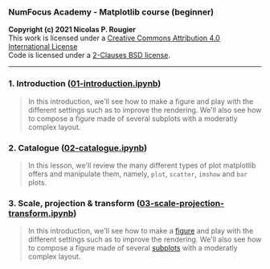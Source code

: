 ### NumFocus Academy - Matplotlib course (beginner)
**Copyright (c) 2021 Nicolas P. Rougier**  
This work is licensed under a [Creative Commons Attribution 4.0 International License](http://creativecommons.org/licenses/by/4.0/)  
Code is licensed under a [2-Clauses BSD license](https://opensource.org/licenses/BSD-2-Clause).

---

### 1. Introduction ([01-introduction.ipynb](./01-introduction.ipynb))
   
> In this introduction, we'll see how to make a figure and play with the different settings such as to improve the rendering. We'll also see how to compose a figure made of several subplots with a moderatly complex layout.


### 2. Catalogue ([02-catalogue.ipynb](./02-catalogue.ipynb))
   
> In this lesson, we'll review the many different types of plot matplotlib offers and manipulate them, namely, `plot`, `scatter`, `imshow` and `bar` plots.

### 3. Scale, projection & transform ([03-scale-projection-transform.ipynb](./03-scale-projection-transform.ipynb))

> In this introduction, we'll see how to make a [figure](https://matplotlib.org/stable/api/_as_gen/matplotlib.pyplot.figure.html?highlight=figure#matplotlib.pyplot.figure) and play with the different settings such as to improve the rendering. We'll also see how to compose a figure made of several [subplots](https://matplotlib.org/stable/api/_as_gen/matplotlib.pyplot.subplot.html) with a moderatly complex layout.


     

<!--
# Jupyter notebooks

The course content should be completely reflected in written materials provided as Jupyter notebooks. Worked out examples should be fully narrated, and no code cell should be left unexplained.

The notebooks are used as source to build learning sequences in the online courses, making use of our Open edX extension for viewing Jupyter notebooks.

## Instructions

1. Use a naming convention where each notebook filename is prepended with a number, reflecting the order of the lessons in the course.

2. List all notebooks in this README.

3. Add any Python package dependencies to the `requirements.txt` file in the parent directory.

4. Add a dockerfile if there are additional package dependencies (e.g. Jupyter extensions).

5. We recommend that all notebooks be shared under a dual license: BSD-3 or MIT license for code, and CC-BY license for text and media.

6. GitHub actions may be added to test that dependencies install and notebooks can execute successfully.

**Important**: Use plenty of headers to organize the notebooks, and split Markdown cells in short portions (no more than a scroll on a laptop display).

**Important**: For any images embedded in Markdown cells, we need you to use HTML tags, and provide at least a width: `<img src="../images/name.jpg" width="600" />`
-->
